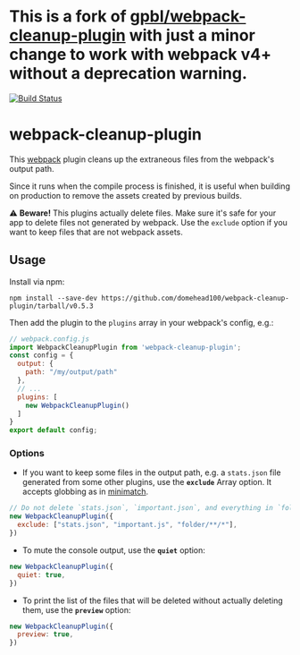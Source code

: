 # This is a fork of [gpbl/webpack-cleanup-plugin](https://github.com/gpbl/webpack-cleanup-plugin) with just a minor change to work with webpack v4+ without a deprecation warning.

[![Build Status](https://travis-ci.org/domehead100/webpack-cleanup-plugin.png)](https://travis-ci.org/domehead100/webpack-cleanup-plugin)

# webpack-cleanup-plugin

This [webpack](http://webpack.github.io) plugin cleans up the extraneous files
from the webpack's output path.

Since it runs when the compile process is finished, it is useful when building
on production to remove the assets created by previous builds.

⚠️ **Beware!** This plugins actually delete files. Make sure it's safe for your app
to delete files not generated by webpack. Use the `exclude` option if you want to
keep files that are not webpack assets.

## Usage

Install via npm:

```
npm install --save-dev https://github.com/domehead100/webpack-cleanup-plugin/tarball/v0.5.3
```

Then add the plugin to the `plugins` array in your webpack's config, e.g.:

```js
// webpack.config.js
import WebpackCleanupPlugin from 'webpack-cleanup-plugin';
const config = {
  output: {
    path: "/my/output/path"
  },
  // ...
  plugins: [
    new WebpackCleanupPlugin()
  ]
}
export default config;
```

### Options

* If you want to keep some files in the output path, e.g. a `stats.json` file generated from some other
plugins, use the **`exclude`** Array option. It accepts globbing as in [minimatch](https://github.com/isaacs/minimatch).

```js
// Do not delete `stats.json`, `important.json`, and everything in `folder`
new WebpackCleanupPlugin({
  exclude: ["stats.json", "important.js", "folder/**/*"],
})
```

* To mute the console output, use the **`quiet`** option:

```js
new WebpackCleanupPlugin({
  quiet: true,
})
```

* To print the list of the files that will be deleted without actually deleting them, use the **`preview`** option:

```js
new WebpackCleanupPlugin({
  preview: true,
})
```
